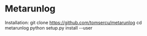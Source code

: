 Metarunlog
===
Installation:
    git clone https://github.com/tomsercu/metarunlog
    cd metarunlog
    python setup.py install --user
